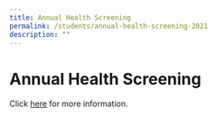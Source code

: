 ```yaml
---
title: Annual Health Screening
permalink: /students/annual-health-screening-2021
description: ""
---
```

# **Annual Health Screening**
Click [here](/files/Springfield%20Sec%20Health%20Screening%202021%20Schedule%20updated%2028%20July.pdf) for more information.